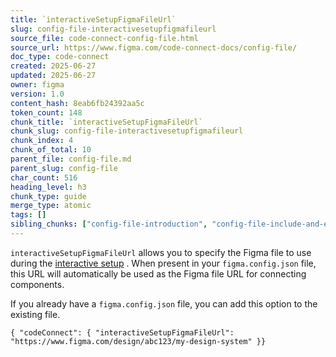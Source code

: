 ```yaml
---
title: `interactiveSetupFigmaFileUrl`
slug: config-file-interactivesetupfigmafileurl
source_file: code-connect-config-file.html
source_url: https://www.figma.com/code-connect-docs/config-file/
doc_type: code-connect
created: 2025-06-27
updated: 2025-06-27
owner: figma
version: 1.0
content_hash: 8eab6fb24392aa5c
token_count: 148
chunk_title: `interactiveSetupFigmaFileUrl`
chunk_slug: config-file-interactivesetupfigmafileurl
chunk_index: 4
chunk_of_total: 10
parent_file: config-file.md
parent_slug: config-file
char_count: 516
heading_level: h3
chunk_type: guide
merge_type: atomic
tags: []
sibling_chunks: ["config-file-introduction", "config-file-include-and-exclude", "config-file-parser", "config-file-label", "config-file-documenturlsubstitutions", "config-file-importpaths", "config-file-paths", "config-file-imports", "config-file-xcodeprojpath"]
---
```


`interactiveSetupFigmaFileUrl` allows you to specify the Figma file to use during the [interactive setup](/code-connect-docs/quickstart-guide/#use-the-interactive-setup)
. When present in your `figma.config.json` file, this URL will automatically be used as the Figma file URL for connecting components.

If you already have a `figma.config.json` file, you can add this option to the existing file.

```
{ "codeConnect": { "interactiveSetupFigmaFileUrl": "https://www.figma.com/design/abc123/my-design-system" }}
```